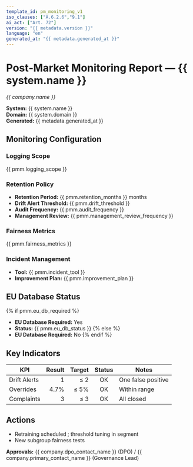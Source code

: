 ```yaml
---
template_id: pm_monitoring_v1
iso_clauses: ["A.6.2.6","9.1"]
ai_act: ["Art. 72"]
version: "{{ metadata.version }}"
language: "en"
generated_at: "{{ metadata.generated_at }}"
---
```


# Post‑Market Monitoring Report — {{ system.name }}
*{{ company.name }}*

**System:** {{ system.name }}  
**Domain:** {{ system.domain }}  
**Generated:** {{ metadata.generated_at }}

## Monitoring Configuration

### Logging Scope
{{ pmm.logging_scope }}

### Retention Policy
- **Retention Period:** {{ pmm.retention_months }} months
- **Drift Alert Threshold:** {{ pmm.drift_threshold }}
- **Audit Frequency:** {{ pmm.audit_frequency }}
- **Management Review:** {{ pmm.management_review_frequency }}

### Fairness Metrics
{{ pmm.fairness_metrics }}

### Incident Management
- **Tool:** {{ pmm.incident_tool }}
- **Improvement Plan:** {{ pmm.improvement_plan }}

## EU Database Status
{% if pmm.eu_db_required %}
- **EU Database Required:** Yes
- **Status:** {{ pmm.eu_db_status }}
{% else %}
- **EU Database Required:** No
{% endif %}

## Key Indicators
| KPI | Result | Target | Status | Notes |
|-----|-------:|-------:|:------:|-------|
| Drift Alerts | 1 | ≤ 2 | OK | One false positive |
| Overrides | 4.7% | ≤ 5% | OK | Within range |
| Complaints | 3 | ≤ 3 | OK | All closed |

## Actions
- Retraining scheduled <date>; threshold tuning in segment <X>  
- New subgroup fairness tests

**Approvals:** {{ company.dpo_contact_name }} (DPO) / {{ company.primary_contact_name }} (Governance Lead)
